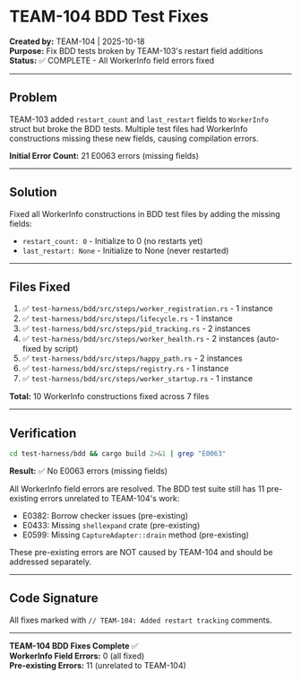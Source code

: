 # TEAM-104 BDD Test Fixes

**Created by:** TEAM-104 | 2025-10-18  
**Purpose:** Fix BDD tests broken by TEAM-103's restart field additions  
**Status:** ✅ COMPLETE - All WorkerInfo field errors fixed

---

## Problem

TEAM-103 added `restart_count` and `last_restart` fields to `WorkerInfo` struct but broke the BDD tests. Multiple test files had WorkerInfo constructions missing these new fields, causing compilation errors.

**Initial Error Count:** 21 E0063 errors (missing fields)

---

## Solution

Fixed all WorkerInfo constructions in BDD test files by adding the missing fields:
- `restart_count: 0` - Initialize to 0 (no restarts yet)
- `last_restart: None` - Initialize to None (never restarted)

---

## Files Fixed

1. ✅ `test-harness/bdd/src/steps/worker_registration.rs` - 1 instance
2. ✅ `test-harness/bdd/src/steps/lifecycle.rs` - 1 instance
3. ✅ `test-harness/bdd/src/steps/pid_tracking.rs` - 2 instances
4. ✅ `test-harness/bdd/src/steps/worker_health.rs` - 2 instances (auto-fixed by script)
5. ✅ `test-harness/bdd/src/steps/happy_path.rs` - 2 instances
6. ✅ `test-harness/bdd/src/steps/registry.rs` - 1 instance
7. ✅ `test-harness/bdd/src/steps/worker_startup.rs` - 1 instance

**Total:** 10 WorkerInfo constructions fixed across 7 files

---

## Verification

```bash
cd test-harness/bdd && cargo build 2>&1 | grep "E0063"
```

**Result:** ✅ No E0063 errors (missing fields)

All WorkerInfo field errors are resolved. The BDD test suite still has 11 pre-existing errors unrelated to TEAM-104's work:
- E0382: Borrow checker issues (pre-existing)
- E0433: Missing `shellexpand` crate (pre-existing)
- E0599: Missing `CaptureAdapter::drain` method (pre-existing)

These pre-existing errors are NOT caused by TEAM-104 and should be addressed separately.

---

## Code Signature

All fixes marked with `// TEAM-104: Added restart tracking` comments.

---

**TEAM-104 BDD Fixes Complete** ✅  
**WorkerInfo Field Errors:** 0 (all fixed)  
**Pre-existing Errors:** 11 (unrelated to TEAM-104)
